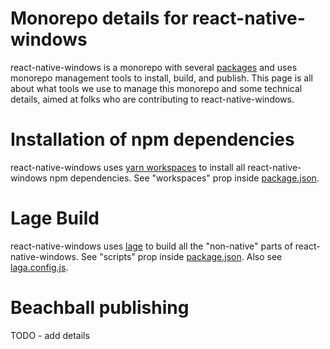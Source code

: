 # Monorepo details for react-native-windows
react-native-windows is a monorepo with several [packages](https://github.com/microsoft/react-native-windows/tree/main/packages) and uses monorepo management tools to install, build, and publish.  This page is all about what tools we use to manage this monorepo and some technical details, aimed at folks who are contributing to react-native-windows.

# Installation of npm dependencies
react-native-windows uses [yarn workspaces](https://legacy.yarnpkg.com/en/docs/workspaces/) to install all react-native-windows npm dependencies.  See "workspaces" prop inside [package.json](https://github.com/microsoft/react-native-windows/blob/main/package.json).

# Lage Build
react-native-windows uses [lage](https://microsoft.github.io/lage/) to build all the "non-native" parts of react-native-windows.  See "scripts" prop inside  [package.json](https://github.com/microsoft/react-native-windows/blob/main/package.json).  Also see [laga.config.js](https://github.com/microsoft/react-native-windows/blob/main/lage.config.js).

# Beachball publishing
TODO - add details
